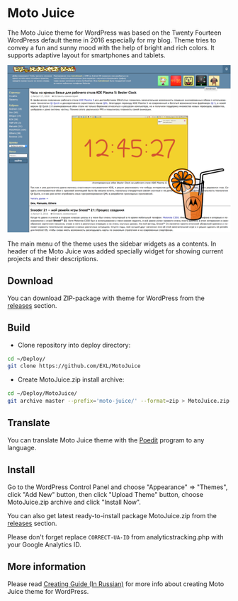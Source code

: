 Moto Juice
=============

The Moto Juice theme for WordPress was based on the Twenty Fourteen WordPress default theme in 2016 especially for my blog. Theme tries to convey a fun and sunny mood with the help of bright and rich colors. It supports adaptive layout for smartphones and tablets.

![Moto Juice WordPress Theme Screen](screenshot.png)

The main menu of the theme uses the sidebar widgets as a contents. In header of the Moto Juice was added specially widget for showing current projects and their descriptions.

## Download

You can download ZIP-package with theme for WordPress from the [releases](https://github.com/EXL/MotoJuice/releases) section.

## Build

* Clone repository into deploy directory:

```sh
cd ~/Deploy/
git clone https://github.com/EXL/MotoJuice
```

* Create MotoJuice.zip install archive:

```sh
cd ~/Deploy/MotoJuice/
git archive master --prefix='moto-juice/' --format=zip > MotoJuice.zip
```

## Translate

You can translate Moto Juice theme with the [Poedit](https://poedit.net/) program to any language.

## Install

Go to the WordPress Control Panel and choose "Appearance" => "Themes", click "Add New" button, then click "Upload Theme" button, choose MotoJuice.zip archive and click "Install Now".

You can also get latest ready-to-install package MotoJuice.zip from the [releases](https://github.com/EXL/MotoJuice/releases) section.

Please don't forget replace `CORRECT-UA-ID` from analyticstracking.php with your Google Analytics ID.

## More information

Please read [Creating Guide (In Russian)](http://exlmoto.ru/wordpress-moto-juice-redesign) for more info about creating Moto Juice theme for WordPress.
